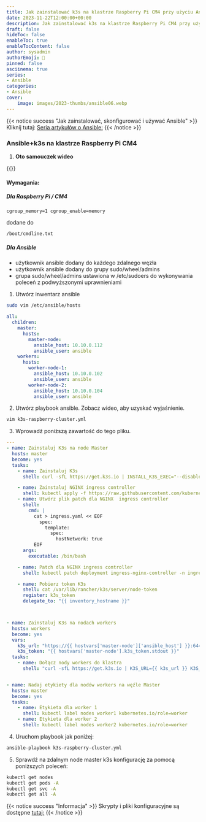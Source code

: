 ```yaml
---
title: Jak zainstalować k3s na klastrze Raspberry Pi CM4 przy użyciu Ansible
date: 2023-11-22T12:00:00+00:00
description: Jak zainstalować k3s na klastrze Raspberry Pi CM4 przy użyciu Ansible
draft: false
hideToc: false
enableToc: true
enableTocContent: false
author: sysadmin
authorEmoji: 🐧
pinned: false
asciinema: true
series:
- Ansible
categories:
- Ansible
cover:
    image: images/2023-thumbs/ansible06.webp
---
```



{{< notice success "Jak zainstalować, skonfigurować i używać Ansible" >}}
Kliknij tutaj: [Seria artykułów o Ansible:](/en/categories/ansible/)
{{< /notice >}}

### Ansible+k3s na klastrze Raspberry Pi CM4

1. **Oto samouczek wideo**

{{<youtube PAl4P6tii7M>}}

#### Wymagania:

##### Dla Raspberry Pi / CM4 

```vim
cgroup_memory=1 cgroup_enable=memory
```

dodane do

```vim
/boot/cmdline.txt
```

##### Dla Ansible

* użytkownik ansible dodany do każdego zdalnego węzła
* użytkownik ansible dodany do grupy sudo/wheel/admins
* grupa sudo/wheel/admins ustawiona w /etc/sudoers do wykonywania poleceń z podwyższonymi uprawnieniami

1. Utwórz inwentarz ansible

```bash
sudo vim /etc/ansible/hosts
```

```yaml
all:
  children:
    master:
      hosts:
        master-node:
          ansible_host: 10.10.0.112
          ansible_user: ansible
    workers:
      hosts:
        worker-node-1:
          ansible_host: 10.10.0.102
          ansible_user: ansible
        worker-node-2:
          ansible_host: 10.10.0.104
          ansible_user: ansible
```

2. Utwórz playbook ansible. Zobacz wideo, aby uzyskać wyjaśnienie.

```bash
vim k3s-raspberry-cluster.yml 
```

3. Wprowadź poniższą zawartość do tego pliku.

```yaml
---
- name: Zainstaluj K3s na node Master
  hosts: master
  become: yes
  tasks:
    - name: Zainstaluj K3s
      shell: curl -sfL https://get.k3s.io | INSTALL_K3S_EXEC="--disable traefik,servicelb" K3S_KUBECONFIG_MODE="644" sh -

    - name: Zainstaluj NGINX ingress controller
      shell: kubectl apply -f https://raw.githubusercontent.com/kubernetes/ingress-nginx/master/deploy/static/provider/baremetal/deploy.yaml
    - name: Utwórz plik patch dla NGINX  ingress controller
      shell:
        cmd: |
          cat > ingress.yaml << EOF
            spec:
              template:
                spec:
                  hostNetwork: true
          EOF
      args:
        executable: /bin/bash

    - name: Patch dla NGINX ingress controller
      shell: kubectl patch deployment ingress-nginx-controller -n ingress-nginx --patch "$(cat ingress.yaml)"

    - name: Pobierz token K3s
      shell: cat /var/lib/rancher/k3s/server/node-token
      register: k3s_token
      delegate_to: "{{ inventory_hostname }}"



- name: Zainstaluj K3s na nodach workers
  hosts: workers
  become: yes
  vars:
    k3s_url: "https://{{ hostvars['master-node']['ansible_host'] }}:6443"
    k3s_token: "{{ hostvars['master-node'].k3s_token.stdout }}"
  tasks:
    - name: Dołącz nody workers do klastra
      shell: "curl -sfL https://get.k3s.io | K3S_URL={{ k3s_url }} K3S_TOKEN={{ k3s_token }} sh -"


- name: Nadaj etykiety dla nodów workers na węźle Master
  hosts: master
  become: yes
  tasks:
    - name: Etykieta dla worker 1
      shell: kubectl label nodes worker1 kubernetes.io/role=worker
    - name: Etykieta dla worker 2
      shell: kubectl label nodes worker2 kubernetes.io/role=worker
```

4. Uruchom playbook jak poniżej:

```bash
ansible-playbook k3s-raspberry-cluster.yml
```

5. Sprawdź na zdalnym node master k3s konfigurację za pomocą poniższych poleceń:

```bash
kubectl get nodes
kubectl get pods -A
kubectl get svc -A
kubectl get all -A
```

{{< notice success "Informacja" >}}
Skrypty i pliki konfiguracyjne są dostępne [tutaj:](https://github.com/sysadmin-info/ansible)
{{< /notice >}}